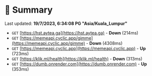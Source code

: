 # 📖 Summary
Last updated: **19/7/2023, 6:34:08 PG "Asia/Kuala_Lumpur"**

- `GET` [https://hst.aytea.ga](https://hst.aytea.ga) - **Down** (214ms)
- `GET` [https://memeapi.cyclic.app/gimme](https://memeapi.cyclic.app/gimme) - **Down** (4308ms)
- `GET` [https://memeapi.cyclic.app](https://memeapi.cyclic.app) - **Up** (723ms)
- `GET` [https://klik.ml/health](https://klik.ml/health) - **Down** (313ms)
- `GET` [https://dumb.onrender.com](https://dumb.onrender.com) - **Up** (353ms)
